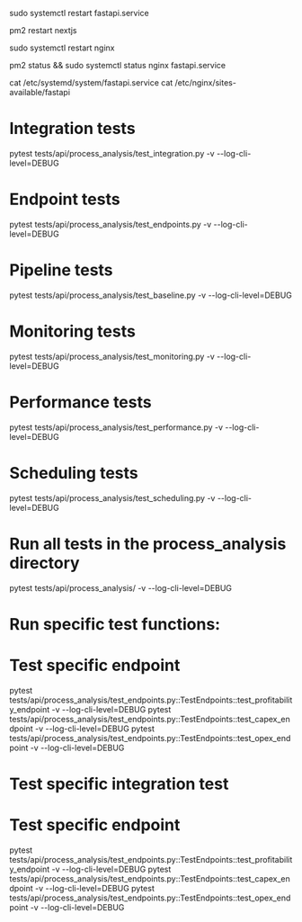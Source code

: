 sudo systemctl restart fastapi.service

pm2 restart nextjs

sudo systemctl restart nginx

pm2 status && sudo systemctl status nginx fastapi.service

cat /etc/systemd/system/fastapi.service 
cat /etc/nginx/sites-available/fastapi


# Integration tests
pytest tests/api/process_analysis/test_integration.py -v --log-cli-level=DEBUG

# Endpoint tests
pytest tests/api/process_analysis/test_endpoints.py -v --log-cli-level=DEBUG

# Pipeline tests
pytest tests/api/process_analysis/test_baseline.py -v --log-cli-level=DEBUG

# Monitoring tests
pytest tests/api/process_analysis/test_monitoring.py -v --log-cli-level=DEBUG

# Performance tests
pytest tests/api/process_analysis/test_performance.py -v --log-cli-level=DEBUG

# Scheduling tests
pytest tests/api/process_analysis/test_scheduling.py -v --log-cli-level=DEBUG

# Run all tests in the process_analysis directory
pytest tests/api/process_analysis/ -v --log-cli-level=DEBUG


# Run specific test functions:
# Test specific endpoint
pytest tests/api/process_analysis/test_endpoints.py::TestEndpoints::test_profitability_endpoint -v --log-cli-level=DEBUG
pytest tests/api/process_analysis/test_endpoints.py::TestEndpoints::test_capex_endpoint -v --log-cli-level=DEBUG
pytest tests/api/process_analysis/test_endpoints.py::TestEndpoints::test_opex_endpoint -v --log-cli-level=DEBUG

# Test specific integration test
# Test specific endpoint
pytest tests/api/process_analysis/test_endpoints.py::TestEndpoints::test_profitability_endpoint -v --log-cli-level=DEBUG
pytest tests/api/process_analysis/test_endpoints.py::TestEndpoints::test_capex_endpoint -v --log-cli-level=DEBUG
pytest tests/api/process_analysis/test_endpoints.py::TestEndpoints::test_opex_endpoint -v --log-cli-level=DEBUG


